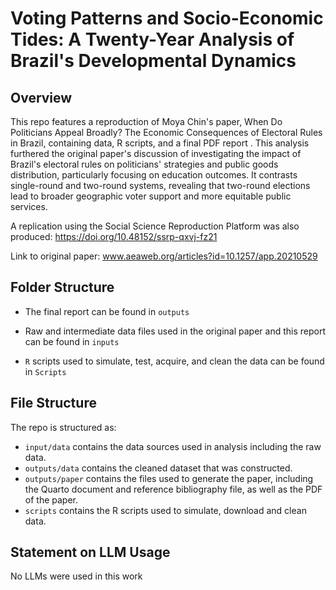 # Voting Patterns and Socio-Economic Tides: A Twenty-Year Analysis of Brazil's Developmental Dynamics

## Overview
This repo features a reproduction of Moya Chin's paper, When Do Politicians Appeal Broadly? The Economic Consequences of Electoral Rules in Brazil, containing data, R scripts, and a final PDF report . This analysis furthered the original paper's discussion of investigating the impact of Brazil's electoral rules on politicians' strategies and public goods distribution, particularly focusing on education outcomes. It contrasts single-round and two-round systems, revealing that two-round elections lead to broader geographic voter support and more equitable public services.

A replication using the Social Science Reproduction Platform was also produced: https://doi.org/10.48152/ssrp-qxvj-fz21

Link to original paper: www.aeaweb.org/articles?id=10.1257/app.20210529


## Folder Structure

-   The final report can be found in `outputs`

-   Raw and intermediate data files used in the original paper and this report can be found in `inputs`

-   `R` scripts used to simulate, test, acquire, and clean the data can be found in `Scripts`

## File Structure

The repo is structured as:

-   `input/data` contains the data sources used in analysis including the raw data.
-   `outputs/data` contains the cleaned dataset that was constructed.
-   `outputs/paper` contains the files used to generate the paper, including the Quarto document and reference bibliography file, as well as the PDF of the paper. 
-   `scripts` contains the R scripts used to simulate, download and clean data.

 ## Statement on LLM Usage
 No LLMs were used in this work
